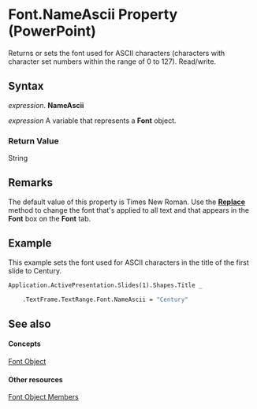 
# Font.NameAscii Property (PowerPoint)

Returns or sets the font used for ASCII characters (characters with character set numbers within the range of 0 to 127). Read/write.


## Syntax

 _expression_. **NameAscii**

 _expression_ A variable that represents a **Font** object.


### Return Value

String


## Remarks

The default value of this property is Times New Roman. Use the  **[Replace](666bcfad-b87e-b63b-70c1-ca0873cf9f94.md)** method to change the font that's applied to all text and that appears in the **Font** box on the **Font** tab.


## Example

This example sets the font used for ASCII characters in the title of the first slide to Century.


```vb
Application.ActivePresentation.Slides(1).Shapes.Title _

    .TextFrame.TextRange.Font.NameAscii = "Century"
```


## See also


#### Concepts


[Font Object](ad62daaa-01a5-36cc-5451-e0da0134ac95.md)
#### Other resources


[Font Object Members](a2043117-2222-dad3-d73c-0e9d5591c9be.md)
